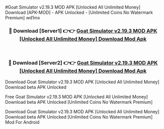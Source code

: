 #Goat Simulator v2.19.3 MOD APK [Unlocked All Unlimited Money] Download [APK-MOD] - APK Unlocked - [Unlimited Coins No Watermark Premium] wd1mx



<div align="center">

<h3>🔴 Download [Server1] 👉👉 <a href="https://momento.my/?title=Goat_Simulator_v2.19.3_MOD_APK_[Unlocked_All_Unlimited_Money]_Download">Goat Simulator v2.19.3 MOD APK [Unlocked All Unlimited Money] Download Mod Apk</a></h3><br>

<h3>🔴 Download [Server2] 👉👉 <a href="https://momento.my/?title=Goat_Simulator_v2.19.3_MOD_APK_[Unlocked_All_Unlimited_Money]_Download">Goat Simulator v2.19.3 MOD APK [Unlocked All Unlimited Money] Download Mod Apk</a></h3>
</div>



Download Goat Simulator v2.19.3 MOD APK [Unlocked All Unlimited Money] Download beta APK Unlocked

Free Goat Simulator v2.19.3 MOD APK [Unlocked All Unlimited Money] Download beta APK Unlocked [Unlimited Coins No Watermark Premium]

Download Goat Simulator v2.19.3 MOD APK [Unlocked All Unlimited Money] Download beta APK Unlocked [Unlimited Coins No Watermark Premium] Mod For Android
